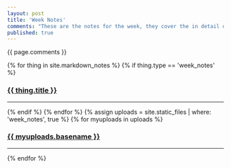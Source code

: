 ```yaml
---
layout: post
title: 'Week Notes'
comments: "These are the notes for the week, they cover the in detail of what's done in person during class. They might be more in depth, but it might help later in future endeavors. Know that the important concepts are covered in class. Generally, things in the appendix aren't given nor expected to be recalled in a paper exam, but you're more than welcome to learn. You might find them useful when help isn't always there, you're on a tough problem, or you'd just like to learn more."
published: true
---
```


{{ page.comments }}

<div>
{% for thing in site.markdown_notes %}
  {% if thing.type == 'week_notes' %}
    <h3><a href="{{ thing.url | relative_url }}">{{ thing.title }}</a></h3><hr/>
  {% endif %}
{% endfor %}
{% assign uploads = site.static_files | where: 'week_notes', true %}
{% for myuploads in uploads %}
  <h3><a href= "{{ site.baseurl }}/{{ myuploads.path }}">{{ myuploads.basename }}</a></h3><hr/>
{% endfor %}
</div>
